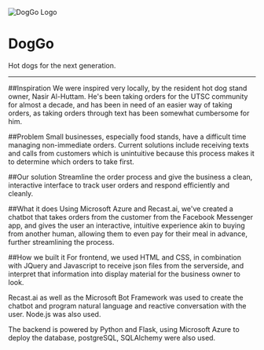 
![DogGo Logo](https://i.imgur.com/26pMCAx.png)
# DogGo 
Hot dogs for the next generation.
___
##Inspiration
We were inspired very locally, by the resident hot dog stand owner, Nasir Al-Huttam. He's been taking orders for the UTSC community for almost a decade, and has been in need of an easier way of taking orders, as taking orders through text has been somewhat cumbersome for him.

##Problem
Small businesses, especially food stands, have a difficult time managing non-immediate orders. Current solutions include receiving texts and calls from customers which is unintuitive because this process makes it to determine which orders to take first.

##Our solution
Streamline the order process and give the business a clean, interactive interface to track user orders and respond efficiently and cleanly.

##What it does
Using Microsoft Azure and Recast.ai, we've created a chatbot that takes orders from the customer from the Facebook Messenger app, and gives the user an interactive, intuitive experience akin to buying from another human, allowing them to even pay for their meal in advance, further streamlining the process.

##How we built it
For frontend, we used HTML and CSS, in combination with JQuery and Javascript to receive json files from the serverside, and interpret that information into display material for the business owner to look.

Recast.ai as well as the Microsoft Bot Framework was used to create the chatbot and program natural language and reactive conversation with the user. Node.js was also used.

The backend is powered by Python and Flask, using Microsoft Azure to deploy the database, postgreSQL, SQLAlchemy were also used.
